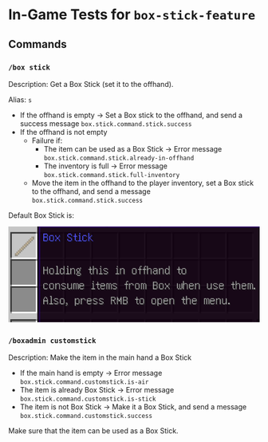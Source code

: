 # In-Game Tests for `box-stick-feature`

## Commands

### `/box stick`

Description: Get a Box Stick (set it to the offhand).

Alias: `s`


- If the offhand is empty -> Set a Box stick to the offhand, and send a success message `box.stick.command.stick.success`
- If the offhand is not empty
    - Failure if:
        - The item can be used as a Box Stick -> Error message `box.stick.command.stick.already-in-offhand`
        - The inventory is full -> Error message `box.stick.command.stick.full-inventory`
    - Move the item in the offhand to the player inventory, set a Box stick to the offhand, and send a message `box.stick.command.stick.success`

Default Box Stick is:

![Default Box Stick](default-box-stick.png)

### `/boxadmin customstick`

Description: Make the item in the main hand a Box Stick

- If the main hand is empty -> Error message `box.stick.command.customstick.is-air`
- The item is already Box Stick -> Error message `box.stick.command.customstick.is-stick`
- The item is not Box Stick -> Make it a Box Stick, and send a message `box.stick.command.customstick.success`

Make sure that the item can be used as a Box Stick.
